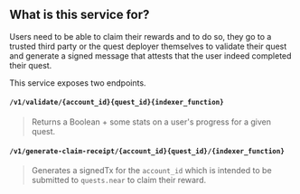 ## What is this service for?

Users need to be able to claim their rewards and to do so, they go to a trusted third party or the quest deployer themselves to validate their quest and generate a signed message that attests that the user indeed completed their quest.

This service exposes two endpoints.

#### `/v1/validate/{account_id}{quest_id}{indexer_function}`
> Returns a Boolean + some stats on a user's progress for a given quest.

#### `/v1/generate-claim-receipt/{account_id}{quest_id}/{indexer_function}`
> Generates a signedTx for the `account_id` which is intended to be submitted to `quests.near` to claim their reward.
